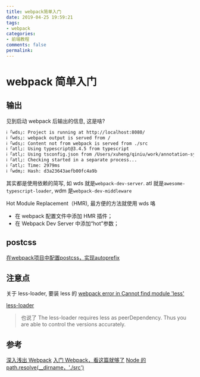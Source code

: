 ```yaml
---
title: webpack简单入门
date: 2019-04-25 19:59:21
tags:
- webpack
categories:
- 前端教程
comments: false
permalink:
---
```


# webpack 简单入门

## 输出

见到启动 webpack 后输出的信息, 这是啥?

```bash
ℹ ｢wds｣: Project is running at http://localhost:8080/
ℹ ｢wds｣: webpack output is served from /
ℹ ｢wds｣: Content not from webpack is served from ./src
ℹ ｢atl｣: Using typescript@3.4.5 from typescript
ℹ ｢atl｣: Using tsconfig.json from /Users/xuheng/qiniu/work/annotation-sys/tsconfig.json
ℹ ｢atl｣: Checking started in a separate process...
ℹ ｢atl｣: Time: 2979ms
ℹ ｢wdm｣: Hash: d3a23643aefb00fc4a9b
```

其实都是使用依赖的简写, 如 wds 就是`webpack-dev-server`. atl 就是`awesome-typescript-loader`, wdm 是`webpack-dev-middleware`

Hot Module Replacement（HMR), 最方便的方法就使用 wds 咯

- 在 webpack 配置文件中添加 HMR 插件；
- 在 Webpack Dev Server 中添加“hot”参数；

## postcss

[在webpack项目中配置postcss，实现autoprefix](https://www.jianshu.com/p/71b8f1caef4e)

## 注意点

关于 less-loader, 要装 less 的
[webpack error in Cannot find module 'less'](https://stackoverflow.com/questions/36781031/webpack-error-in-cannot-find-module-less)

[less-loader](https://github.com/webpack-contrib/less-loader)

> 也说了 The less-loader requires less as peerDependency. Thus you are able to control the versions accurately.

## 参考

[深入浅出 Webpack](http://webpack.wuhaolin.cn/)
[入门 Webpack，看这篇就够了](https://segmentfault.com/a/1190000006178770)
[Node 的 path.resolve(\_\_dirname，'./src')](https://www.jianshu.com/p/76966243f27f)

